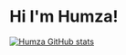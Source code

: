 # Hi I'm Humza!

[![Humza GitHub stats](https://github-readme-stats.vercel.app/api?username=hamsycodes&show_icons=true&theme=radical)](https://github.com/anuraghazra/github-readme-stats)
